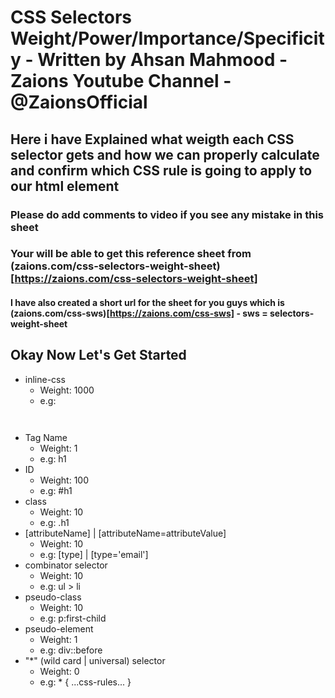 # CSS Selectors Weight/Power/Importance/Specificity - Written by Ahsan Mahmood - Zaions Youtube Channel - @ZaionsOfficial

## Here i have Explained what weigth each CSS selector gets and how we can properly calculate and confirm which CSS rule is going to apply to our html element

### Please do add comments to video if you see any mistake in this sheet

### Your will be able to get this reference sheet from (zaions.com/css-selectors-weight-sheet)[https://zaions.com/css-selectors-weight-sheet]

#### I have also created a short url for the sheet for you guys which is (zaions.com/css-sws)[https://zaions.com/css-sws] - sws = selectors-weight-sheet

## Okay Now Let's Get Started

- inline-css
  - Weight: 1000
  - e.g: <h1 style="font-size: 30px;"></h1>
- Tag Name
  - Weight: 1
  - e.g: h1
- ID
  - Weight: 100
  - e.g: #h1
- class
  - Weight: 10
  - e.g: .h1
- [attributeName] | [attributeName=attributeValue]
  - Weight: 10
  - e.g: [type] | [type='email']
- combinator selector
  - Weight: 10
  - e.g: ul > li
- pseudo-class
  - Weight: 10
  - e.g: p:first-child
- pseudo-element
  - Weight: 1
  - e.g: div::before
- "\*" (wild card | universal) selector
  - Weight: 0
  - e.g: \* { ...css-rules... }
